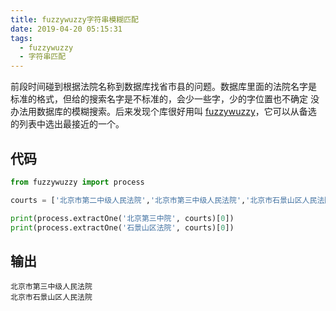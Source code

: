 ```yaml
---
title: fuzzywuzzy字符串模糊匹配
date: 2019-04-20 05:15:31
tags:
  - fuzzywuzzy
  - 字符串匹配
---
```


前段时间碰到根据法院名称到数据库找省市县的问题。数据库里面的法院名字是
标准的格式，但给的搜索名字是不标准的，会少一些字，少的字位置也不确定
没办法用数据库的模糊搜索。后来发现个库很好用叫
[fuzzywuzzy](https://github.com/seatgeek/fuzzywuzzy)，它可以从备选
的列表中选出最接近的一个。

## 代码

```python
from fuzzywuzzy import process

courts = ['北京市第二中级人民法院','北京市第三中级人民法院','北京市石景山区人民法院']

print(process.extractOne('北京第三中院', courts)[0])
print(process.extractOne('石景山区法院', courts)[0])

```

## 输出

```
北京市第三中级人民法院
北京市石景山区人民法院
```
